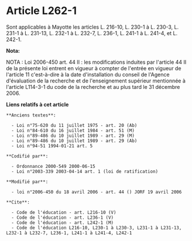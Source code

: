# Article L262-1

Sont applicables à Mayotte les articles L. 216-10, L. 230-1 à L. 230-3, L. 231-1 à L. 231-13, L. 232-1 à L. 232-7, L. 236-1,
L. 241-1 à L. 241-4, et L. 242-1.

**Nota:**

NOTA : Loi 2006-450 art. 44 II : les modifications induites par l'article 44 II de la présente loi entrent en vigueur à
compter de l'entrée en vigueur de l'article 11 c'est-à-dire à la date d'installation du conseil de l'Agence d'évaluation de
la recherche et de l'enseignement supérieur mentionnée à l'article L114-3-1 du code de la recherche et au plus tard le 31
décembre 2006.

**Liens relatifs à cet article**

	**Anciens textes**:

	  - Loi n°75-620 du 11 juillet 1975 - art. 20 (Ab)
	  - Loi n°84-610 du 16 juillet 1984 - art. 51 (M)
	  - Loi n°89-486 du 10 juillet 1989 - art. 29 (M)
	  - Loi n°89-486 du 10 juillet 1989 - art. 29 (Ab)
	  - Loi n°94-51 1994-01-21 art. 5

	**Codifié par**:

	  - Ordonnance 2000-549 2000-06-15
	  - Loi n°2003-339 2003-04-14 art. 1 (loi de ratification)

	**Modifié par**:

	  - loi n°2006-450 du 18 avril 2006 - art. 44 () JORF 19 avril 2006

	**Cite**:

	  - Code de l'éducation - art. L216-10 (V)
	  - Code de l'éducation - art. L236-1 (V)
	  - Code de l'éducation - art. L242-1 (M)
	  - Code de l'éducation L216-10, L230-1 à L230-3, L231-1 à L231-13, L232-1 à L232-7, L236-1, L241-1 à L241-4, L242-1
